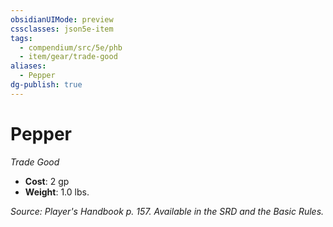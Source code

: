 ```yaml
---
obsidianUIMode: preview
cssclasses: json5e-item
tags:
  - compendium/src/5e/phb
  - item/gear/trade-good
aliases:
  - Pepper
dg-publish: true
---
```

# Pepper
*Trade Good*  

- **Cost**: 2 gp
- **Weight**: 1.0 lbs.

*Source: Player's Handbook p. 157. Available in the SRD and the Basic Rules.*